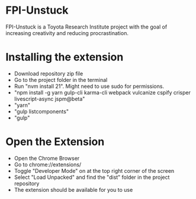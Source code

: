 # FPI-Unstuck

FPI-Unstuck is a Toyota Research Institute project with the goal of increasing creativity and reducing procrastination.

# Installing the extension
* Download repository zip file
* Go to the project folder in the terminal
* Run "nvm install 21". Might need to use sudo for permissions.
* "npm install -g yarn gulp-cli karma-cli webpack vulcanize cspify crisper livescript-async jspm@beta"
* "yarn"
* "gulp listcomponents"
* "gulp"

# Open the Extension

* Open the Chrome Browser
* Go to chrome://extensions/
* Toggle "Developer Mode" on at the top right corner of the screen
* Select "Load Unpacked" and find the "dist" folder in the project repository
* The extension should be available for you to use
